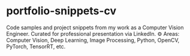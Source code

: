 # portfolio-snippets-cv
Code samples and project snippets from my work as a Computer Vision Engineer. Curated for professional presentation via LinkedIn.  ⚙️ Areas: Computer Vision, Deep Learning, Image Processing, Python, OpenCV, PyTorch, TensorRT, etc.
